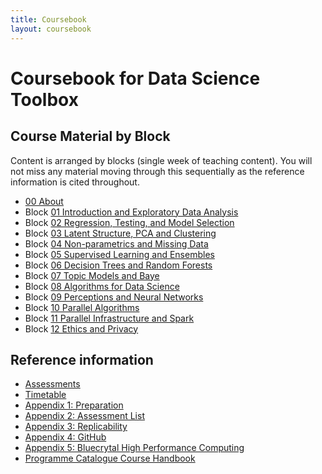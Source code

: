 ```yaml
---
title: Coursebook
layout: coursebook
---
```

# Coursebook for Data Science Toolbox

## Course Material by Block

Content is arranged by blocks (single week of teaching content). You will not miss any material moving through this sequentially as the reference information is cited throughout.

* [00 About](coursebook/00.md)
* Block [01 Introduction and Exploratory Data Analysis](coursebook/01.md)
* Block [02 Regression, Testing, and Model Selection](coursebook/02.md)
* Block [03 Latent Structure, PCA and Clustering](coursebook/03.md)
* Block [04 Non-parametrics and Missing Data](coursebook/04.md)
* Block [05 Supervised Learning and Ensembles](coursebook/05.md)
* Block [06 Decision Trees and Random Forests](coursebook/06.md)
* Block [07 Topic Models and Baye](coursebook/07.md)
* Block [08 Algorithms for Data Science](coursebook/08.md)
* Block [09 Perceptions and Neural Networks](coursebook/09.md)
* Block [10 Parallel Algorithms](coursebook/10.md)
* Block [11 Parallel Infrastructure and Spark](coursebook/11.md)
* Block [12 Ethics and Privacy](coursebook/12.md)

## Reference information

* [Assessments](assessments.md)
* [Timetable](timetable.md)
* [Appendix 1: Preparation](coursebook/appendix1-prep.md)
* [Appendix 2: Assessment List](coursebook/appendix2-assessments.md)
* [Appendix 3: Replicability](coursebook/appendix3-replicability.md)
* [Appendix 4: GitHub](coursebook/appendix4-github.md)
* [Appendix 5: Bluecrytal High Performance Computing](coursebook/appendix5-bluecrystal.md)
* [Programme Catalogue Course Handbook](https://www.bris.ac.uk/unit-programme-catalogue/UnitDetails.jsa?ayrCode=20%2F21&unitCode=MATHM0029)

